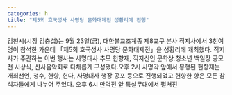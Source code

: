 ```yaml
---
categories: h
title: "제5회 호국성사 사명당 문화대제전 성황리에 진행"
---
```

김천시(시장 김충섭)는 9월 23일(금), 대한불교조계종 제8교구 본사 직지사에서 3천여 명이 참석한 가운데 「제5회 호국성사 사명당 문화대제전」을 성황리에 개최했다.									직지사가 주관하는 이번 행사는 사명대사 추모 헌향재, 직지신인 문학상&#8228;청소년 백일장 공모전 시상식, 산사음악회로 다채롭게 구성됐다.오후 2시 사명각 앞에서 봉행된 헌향재는 개회선언, 청수, 헌향, 헌다, 사명대사 행장 공포 등으로 진행되었고 헌향한 향은 모든 참석자들에게 나누어 주었다.									오후 6시 만덕전 앞 특설무대에서 펼쳐진